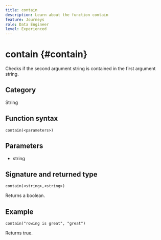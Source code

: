 ```yaml
---
title: contain
description: Learn about the function contain
feature: Journeys
role: Data Engineer
level: Experienced
---
```

# contain {#contain}

Checks if the second argument string is contained in the first argument string.

## Category

String

## Function syntax

`contain(<parameters>)`

## Parameters

* string

## Signature and returned type

`contain(<string>,<string>)`

Returns a boolean.

## Example

`contain("rowing is great", "great")`

Returns true.

